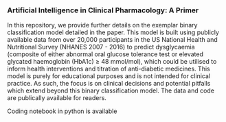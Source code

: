 ### Artificial Intelligence in Clinical Pharmacology: A Primer 

In this repository, we provide further details on the exemplar binary classification model detailed in the paper. This model is built using publicly available data from over 20,000 participants in the US National Health and Nutritional Survey (NHANES 2007 - 2016) to predict dysglycaemia (composite of either abnormal oral glucose tolerance test or elevated glycated haemoglobin (HbA1c)  ≥ 48 mmol/mol), which could be utilised to inform health interventions and titration of anti-diabetic medicines. This model is purely for educational purposes and is not intended for clinical practice. As such, the focus is on clinical decisions and potential pitfalls which extend beyond this binary classification model. The data and code are publically available for readers. 

Coding notebook in python is available 
